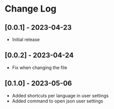 # Change Log

## [0.0.1] - 2023-04-23

- Initial release

## [0.0.2] - 2023-04-24

- Fix when changing the file 

## [0.1.0] - 2023-05-06

- Added shortcuts per language in user settings
- Added command to open json user settings